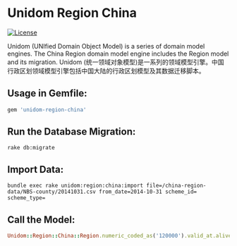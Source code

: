 # Unidom Region China

[![License](https://img.shields.io/badge/license-MIT-green.svg)](http://opensource.org/licenses/MIT)

Unidom (UNIfied Domain Object Model) is a series of domain model engines. The China Region domain model engine includes the Region model and its migration.
Unidom (统一领域对象模型)是一系列的领域模型引擎。中国行政区划领域模型引擎包括中国大陆的行政区划模型及其数据迁移脚本。

## Usage in Gemfile:
```ruby
gem 'unidom-region-china'
```

## Run the Database Migration:
```shell
rake db:migrate
```

## Import Data:
```shell
bundle exec rake unidom:region:china:import file=/china-region-data/NBS-county/20141031.csv from_date=2014-10-31 scheme_id= scheme_type=
```

## Call the Model:
```ruby
Unidom::Region::China::Region.numeric_coded_as('120000').valid_at.alive.first # Tianjing (天津)
```

